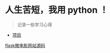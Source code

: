﻿#             人生苦短，我用 python ！

> 记录一些学习心得

* [项目](/project)

[flask微电影网站]()[源码](/project/flask_movie_web)
